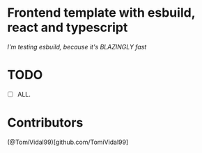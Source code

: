 # Frontend template with esbuild, react and typescript
_I'm testing esbuild, because it's BLAZINGLY fast_

# TODO
- [ ] ALL.

# Contributors
(@TomiVidal99)[github.com/TomiVidal99]
